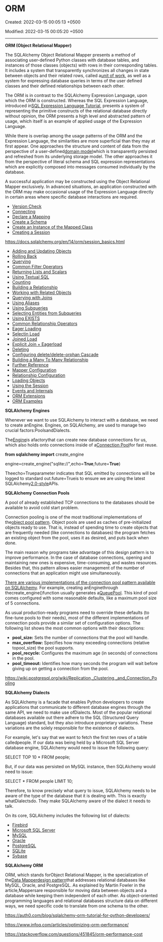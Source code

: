 # ORM

Created: 2022-03-15 00:05:13 +0500

Modified: 2022-03-15 00:05:20 +0500

---

**ORM (Object Relational Mapper)**

The SQLAlchemy Object Relational Mapper presents a method of associating user-defined Python classes with database tables, and instances of those classes (objects) with rows in their corresponding tables. It includes a system that transparently synchronizes all changes in state between objects and their related rows, called a[unit of work](https://docs.sqlalchemy.org/en/13/glossary.html#term-unit-of-work), as well as a system for expressing database queries in terms of the user defined classes and their defined relationships between each other.



The ORM is in contrast to the SQLAlchemy Expression Language, upon which the ORM is constructed. Whereas the SQL Expression Language, introduced in[SQL Expression Language Tutorial](https://docs.sqlalchemy.org/en/13/core/tutorial.html), presents a system of representing the primitive constructs of the relational database directly without opinion, the ORM presents a high level and abstracted pattern of usage, which itself is an example of applied usage of the Expression Language.



While there is overlap among the usage patterns of the ORM and the Expression Language, the similarities are more superficial than they may at first appear. One approaches the structure and content of data from the perspective of a user-defined[domain model](https://docs.sqlalchemy.org/en/13/glossary.html#term-domain-model)which is transparently persisted and refreshed from its underlying storage model. The other approaches it from the perspective of literal schema and SQL expression representations which are explicitly composed into messages consumed individually by the database.



A successful application may be constructed using the Object Relational Mapper exclusively. In advanced situations, an application constructed with the ORM may make occasional usage of the Expression Language directly in certain areas where specific database interactions are required.


-   [Version Check](https://docs.sqlalchemy.org/en/13/orm/tutorial.html#version-check)
-   [Connecting](https://docs.sqlalchemy.org/en/13/orm/tutorial.html#connecting)
-   [Declare a Mapping](https://docs.sqlalchemy.org/en/13/orm/tutorial.html#declare-a-mapping)
-   [Create a Schema](https://docs.sqlalchemy.org/en/13/orm/tutorial.html#create-a-schema)
-   [Create an Instance of the Mapped Class](https://docs.sqlalchemy.org/en/13/orm/tutorial.html#create-an-instance-of-the-mapped-class)
-   [Creating a Session](https://docs.sqlalchemy.org/en/13/orm/tutorial.html#creating-a-session)

<https://docs.sqlalchemy.org/en/14/orm/session_basics.html>
-   [Adding and Updating Objects](https://docs.sqlalchemy.org/en/13/orm/tutorial.html#adding-and-updating-objects)
-   [Rolling Back](https://docs.sqlalchemy.org/en/13/orm/tutorial.html#rolling-back)
-   [Querying](https://docs.sqlalchemy.org/en/13/orm/tutorial.html#querying)
-   [Common Filter Operators](https://docs.sqlalchemy.org/en/13/orm/tutorial.html#common-filter-operators)
-   [Returning Lists and Scalars](https://docs.sqlalchemy.org/en/13/orm/tutorial.html#returning-lists-and-scalars)
-   [Using Textual SQL](https://docs.sqlalchemy.org/en/13/orm/tutorial.html#using-textual-sql)
-   [Counting](https://docs.sqlalchemy.org/en/13/orm/tutorial.html#counting)
-   [Building a Relationship](https://docs.sqlalchemy.org/en/13/orm/tutorial.html#building-a-relationship)
-   [Working with Related Objects](https://docs.sqlalchemy.org/en/13/orm/tutorial.html#working-with-related-objects)
-   [Querying with Joins](https://docs.sqlalchemy.org/en/13/orm/tutorial.html#querying-with-joins)
-   [Using Aliases](https://docs.sqlalchemy.org/en/13/orm/tutorial.html#using-aliases)
-   [Using Subqueries](https://docs.sqlalchemy.org/en/13/orm/tutorial.html#using-subqueries)
-   [Selecting Entities from Subqueries](https://docs.sqlalchemy.org/en/13/orm/tutorial.html#selecting-entities-from-subqueries)
-   [Using EXISTS](https://docs.sqlalchemy.org/en/13/orm/tutorial.html#using-exists)
-   [Common Relationship Operators](https://docs.sqlalchemy.org/en/13/orm/tutorial.html#common-relationship-operators)
-   [Eager Loading](https://docs.sqlalchemy.org/en/13/orm/tutorial.html#eager-loading)
-   [Selectin Load](https://docs.sqlalchemy.org/en/13/orm/tutorial.html#selectin-load)
-   [Joined Load](https://docs.sqlalchemy.org/en/13/orm/tutorial.html#joined-load)
-   [Explicit Join + Eagerload](https://docs.sqlalchemy.org/en/13/orm/tutorial.html#explicit-join-eagerload)
-   [Deleting](https://docs.sqlalchemy.org/en/13/orm/tutorial.html#deleting)
-   [Configuring delete/delete-orphan Cascade](https://docs.sqlalchemy.org/en/13/orm/tutorial.html#configuring-delete-delete-orphan-cascade)
-   [Building a Many To Many Relationship](https://docs.sqlalchemy.org/en/13/orm/tutorial.html#building-a-many-to-many-relationship)
-   [Further Reference](https://docs.sqlalchemy.org/en/13/orm/tutorial.html#further-reference)
-   [Mapper Configuration](https://docs.sqlalchemy.org/en/13/orm/mapper_config.html)
-   [Relationship Configuration](https://docs.sqlalchemy.org/en/13/orm/relationships.html)
-   [Loading Objects](https://docs.sqlalchemy.org/en/13/orm/loading_objects.html)
-   [Using the Session](https://docs.sqlalchemy.org/en/13/orm/session.html)
-   [Events and Internals](https://docs.sqlalchemy.org/en/13/orm/extending.html)
-   [ORM Extensions](https://docs.sqlalchemy.org/en/13/orm/extensions/index.html)
-   [ORM Examples](https://docs.sqlalchemy.org/en/13/orm/examples.html)



**SQLAlchemy Engines**

Whenever we want to use SQLAlchemy to interact with a database, we need to create anEngine. Engines, on SQLAlchemy, are used to manage two crucial factors:PoolsandDialects.



The[Engine](https://docs.sqlalchemy.org/en/14/core/connections.html#sqlalchemy.engine.Engine)is afactorythat can create new database connections for us, which also holds onto connections inside of a[Connection Pool](https://docs.sqlalchemy.org/en/14/core/pooling.html)for fast reuse.



**from sqlalchemy import** create_engine

engine=create_engine("sqlite://",echo=**True**,future=**True**)



Theecho=Trueparameter indicates that SQL emitted by connections will be logged to standard out.future=Trueis to ensure we are using the latest SQLAlchemy[2.0-style](https://docs.sqlalchemy.org/en/14/glossary.html#term-1)APIs.



**SQLAlchemy Connection Pools**

A pool of already established TCP connections to the databases should be available to avoid cold start problem.



Connection pooling is one of the most traditional implementations of the[object pool pattern](https://sourcemaking.com/design_patterns/object_pool). Object pools are used as caches of pre-initialized objects ready to use. That is, instead of spending time to create objects that are frequently needed (like connections to databases) the program fetches an existing object from the pool, uses it as desired, and puts back when done.



The main reason why programs take advantage of this design pattern is to improve performance. In the case of database connections, opening and maintaining new ones is expensive, time-consuming, and wastes resources. Besides that, this pattern allows easier management of the number of connections that an application might use simultaneously.



[There are various implementations of the connection pool pattern available on SQLAlchemy](http://docs.sqlalchemy.org/en/rel_1_1/core/pooling.html#api-documentation-available-pool-implementations). For example, creating anEnginethrough thecreate_engine()function usually generates a[QueuePool](http://docs.sqlalchemy.org/en/rel_1_1/core/pooling.html#sqlalchemy.pool.QueuePool). This kind of pool comes configured with some reasonable defaults, like a maximum pool size of 5 connections.



As usual production-ready programs need to override these defaults (to fine-tune pools to their needs), most of the different implementations of connection pools provide a similar set of configuration options. The following list shows the most common options with their descriptions:
-   **pool_size:** Sets the number of connections that the pool will handle.
-   **max_overflow:** Specifies how many exceeding connections (relative topool_size) the pool supports.
-   **pool_recycle:** Configures the maximum age (in seconds) of connections in the pool.
-   **pool_timeout:** Identifies how many seconds the program will wait before giving up on getting a connection from the pool.



<https://wiki.postgresql.org/wiki/Replication,_Clustering,_and_Connection_Pooling>



**SQLAlchemy Dialects**

As SQLAlchemy is a facade that enables Python developers to create applications that communicate to different database engines through the same API, we need to make use ofDialects. Most of the popular relational databases available out there adhere to the SQL (Structured Query Language) standard, but they also introduce proprietary variations. These variations are the solely responsible for the existence of dialects.



For example, let's say that we want to fetch the first ten rows of a table calledpeople. If our data was being held by a Microsoft SQL Server database engine, SQLAlchemy would need to issue the following query:

SELECT TOP 10 * FROM people;

But, if our data was persisted on MySQL instance, then SQLAlchemy would need to issue:

SELECT * FROM people LIMIT 10;

Therefore, to know precisely what query to issue, SQLAlchemy needs to be aware of the type of the database that it is dealing with. This is exactly whatDialectsdo. They make SQLAlchemy aware of the dialect it needs to talk.



On its core, SQLAlchemy includes the following list of dialects:
-   [Firebird](http://docs.sqlalchemy.org/en/latest/dialects/firebird.html)
-   [Microsoft SQL Server](http://docs.sqlalchemy.org/en/latest/dialects/mssql.html)
-   [MySQL](http://docs.sqlalchemy.org/en/latest/dialects/mysql.html)
-   [Oracle](http://docs.sqlalchemy.org/en/latest/dialects/oracle.html)
-   [PostgreSQL](http://docs.sqlalchemy.org/en/latest/dialects/postgresql.html)
-   [SQLite](http://docs.sqlalchemy.org/en/latest/dialects/sqlite.html)
-   [Sybase](http://docs.sqlalchemy.org/en/latest/dialects/sybase.html)



**SQLAlchemy ORM**

ORM, which stands forObject Relational Mapper, is the specialization of the[Data Mapperdesign pattern](https://martinfowler.com/eaaCatalog/dataMapper.html)that addresses relational databases like MySQL, Oracle, and PostgreSQL. As explained by Martin Fowler in the article,Mappersare responsible for moving data between objects and a database while keeping them independent of each other. As object-oriented programming languages and relational databases structure data on different ways, we need specific code to translate from one schema to the other.



<https://auth0.com/blog/sqlalchemy-orm-tutorial-for-python-developers/>

<https://www.infoq.com/articles/optimizing-orm-performance/>

<https://stackoverflow.com/questions/451845/orm-performance-cost>
